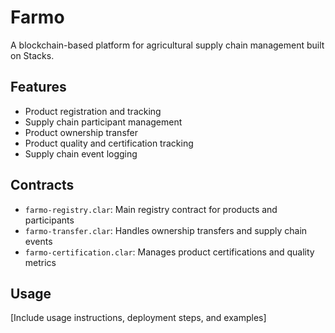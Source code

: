 # Farmo
A blockchain-based platform for agricultural supply chain management built on Stacks.

## Features
- Product registration and tracking
- Supply chain participant management
- Product ownership transfer
- Product quality and certification tracking
- Supply chain event logging

## Contracts
- `farmo-registry.clar`: Main registry contract for products and participants
- `farmo-transfer.clar`: Handles ownership transfers and supply chain events
- `farmo-certification.clar`: Manages product certifications and quality metrics

## Usage
[Include usage instructions, deployment steps, and examples]
